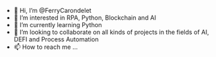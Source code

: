 - 👋 Hi, I’m @FerryCarondelet
- 👀 I’m interested in RPA, Python, Blockchain and AI
- 🌱 I’m currently learning Python
- 💞️ I’m looking to collaborate on all kinds of projects in the fields of AI, DEFI and Process Automation
- 📫 How to reach me ...

<!---
FerryCarondelet/FerryCarondelet is a ✨ special ✨ repository because its `README.md` (this file) appears on your GitHub profile.
You can click the Preview link to take a look at your changes.
--->
